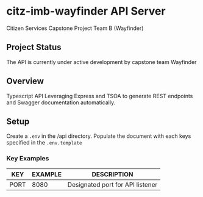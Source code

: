 # citz-imb-wayfinder API Server

Citizen Services Capstone Project Team B (Wayfinder)

## Project Status

The API is currently under active development by capstone team Wayfinder

## Overview

Typescript API Leveraging Express and TSOA to generate REST endpoints and Swagger documentation automatically.

## Setup

Create a `.env` in the /api directory. Populate the document with each keys specified in the `.env.template`

### Key Examples

| KEY | EXAMPLE | DESCRIPTION
| --- | ------- | ----------- |
| PORT | 8080 | Designated port for API listener  | 
